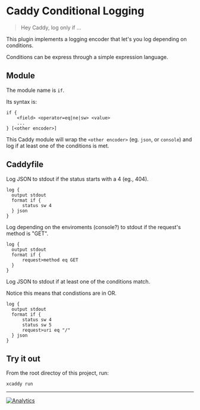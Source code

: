 # Caddy Conditional Logging

> Hey Caddy, log only if ...

This plugin implements a logging encoder that let's you log depending on conditions.

Conditions can be express through a simple expression language.

## Module

The module name is `if`.

Its syntax is:

```caddyfile
if {
    <field> <operator=eq|ne|sw> <value>
    ...
} [<other encoder>]
```

This Caddy module will wrap the `<other encoder>` (eg. `json`, or `console`) and log if at least one of the conditions is met.

## Caddyfile

Log JSON to stdout if the status starts with a 4 (eg., 404).

```caddyfile
log {
  output stdout
  format if {
      status sw 4
  } json
}
```

Log depending on the enviroments (console?) to stdout if the request's method is "GET".

```caddyfile
log {
  output stdout
  format if {
      request>method eq GET
  }
}
```

Log JSON to stdout if at least one of the conditions match.

Notice this means that condistions are in OR.

```caddyfile
log {
  output stdout
  format if {
      status sw 4
      status sw 5
      request>uri eq "/"
  } json
}
```

## Try it out

From the root directoy of this project, run:

```console
xcaddy run
```

---

[![Analytics](https://ga-beacon.appspot.com/UA-49657176-1/caddy-conditional-logging?flat)](https://github.com/igrigorik/ga-beacon)
